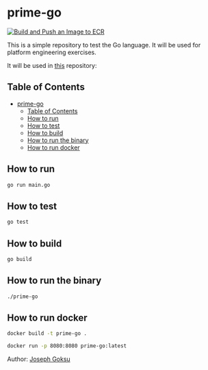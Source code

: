 # prime-go

[![Build and Push an Image to ECR](https://github.com/josephgoksu/prime-go/actions/workflows/main.yml/badge.svg)](https://github.com/josephgoksu/prime-go/actions/workflows/main.yml)

This is a simple repository to test the Go language. It will be used for platform engineering exercises.

It will be used in [this](https://github.com/josephgoksu/platform-eng-exercise/) repository:

## Table of Contents

- [prime-go](#prime-go)
  - [Table of Contents](#table-of-contents)
  - [How to run](#how-to-run)
  - [How to test](#how-to-test)
  - [How to build](#how-to-build)
  - [How to run the binary](#how-to-run-the-binary)
  - [How to run docker](#how-to-run-docker)

## How to run

```bash
go run main.go
```

## How to test

```bash
go test
```

## How to build

```bash
go build
```

## How to run the binary

```bash
./prime-go
```

## How to run docker

```bash
docker build -t prime-go .
```

```bash
docker run -p 8080:8080 prime-go:latest
```

Author: [Joseph Goksu](https://github.com/josephgoksu)
